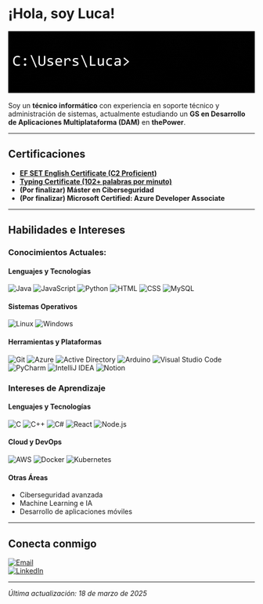 # ¡Hola, soy Luca!

![Banne](https://github.com/luucabg/luucabg/raw/main/bannerluca.gif)

Soy un **técnico informático** con experiencia en soporte técnico y administración de sistemas, actualmente estudiando un **GS en Desarrollo de Aplicaciones Multiplataforma (DAM)** en **thePower**.

---

## Certificaciones

- **[EF SET English Certificate (C2 Proficient)](https://cert.efset.org/en/ktB6AA)**
- **[Typing Certificate (102+ palabras por minuto)](https://www.ratatype.com/u7765953/certificate/en_new/)**
- **(Por finalizar) Máster en Ciberseguridad**
- **(Por finalizar) Microsoft Certified: Azure Developer Associate**

---

## Habilidades e Intereses

### Conocimientos Actuales:

#### Lenguajes y Tecnologías
![Java](https://img.shields.io/badge/-Java-007396?style=for-the-badge&logo=java&logoColor=white)  ![JavaScript](https://img.shields.io/badge/-JavaScript-F7DF1E?style=for-the-badge&logo=javascript&logoColor=black)  ![Python](https://img.shields.io/badge/-Python-3776AB?style=for-the-badge&logo=python&logoColor=white)  ![HTML](https://img.shields.io/badge/-HTML-E34F26?style=for-the-badge&logo=html5&logoColor=white)  ![CSS](https://img.shields.io/badge/-CSS-1572B6?style=for-the-badge&logo=css3&logoColor=white)  ![MySQL](https://img.shields.io/badge/-MySQL-4479A1?style=for-the-badge&logo=mysql&logoColor=white)  

#### Sistemas Operativos
![Linux](https://img.shields.io/badge/-Linux-FCC624?style=for-the-badge&logo=linux&logoColor=black)  ![Windows](https://img.shields.io/badge/-Windows-0078D6?style=for-the-badge&logo=windows&logoColor=white)  

#### Herramientas y Plataformas
![Git](https://img.shields.io/badge/-Git-F05032?style=for-the-badge&logo=git&logoColor=white) ![Azure](https://img.shields.io/badge/-Azure-0078D4?style=for-the-badge&logo=microsoft-azure&logoColor=white)  ![Active Directory](https://img.shields.io/badge/-Active%20Directory-0078D4?style=for-the-badge&logo=microsoft&logoColor=white)  ![Arduino](https://img.shields.io/badge/-Arduino-00979D?style=for-the-badge&logo=arduino&logoColor=white)  ![Visual Studio Code](https://img.shields.io/badge/-VS%20Code-007ACC?style=for-the-badge&logo=visual-studio-code&logoColor=white)  ![PyCharm](https://img.shields.io/badge/-PyCharm-000000?style=for-the-badge&logo=pycharm&logoColor=white)  ![IntelliJ IDEA](https://img.shields.io/badge/-IntelliJ%20IDEA-000000?style=for-the-badge&logo=intellij-idea&logoColor=white)  ![Notion](https://img.shields.io/badge/-Notion-000000?style=for-the-badge&logo=notion&logoColor=white)  

### Intereses de Aprendizaje

#### Lenguajes y Tecnologías
![C](https://img.shields.io/badge/-C-A8B9CC?style=for-the-badge&logo=c&logoColor=white)  ![C++](https://img.shields.io/badge/-C++-00599C?style=for-the-badge&logo=cplusplus&logoColor=white)  ![C#](https://img.shields.io/badge/-C%23-239120?style=for-the-badge&logo=csharp&logoColor=white)  ![React](https://img.shields.io/badge/-React-61DAFB?style=for-the-badge&logo=react&logoColor=black)  ![Node.js](https://img.shields.io/badge/-Node.js-339933?style=for-the-badge&logo=node.js&logoColor=white)  

#### Cloud y DevOps
![AWS](https://img.shields.io/badge/-AWS-232F3E?style=for-the-badge&logo=amazon-aws&logoColor=white)  ![Docker](https://img.shields.io/badge/-Docker-2496ED?style=for-the-badge&logo=docker&logoColor=white)  ![Kubernetes](https://img.shields.io/badge/-Kubernetes-326CE5?style=for-the-badge&logo=kubernetes&logoColor=white)

#### Otras Áreas
- Ciberseguridad avanzada  
- Machine Learning e IA  
- Desarrollo de aplicaciones móviles  

---

## Conecta conmigo

[![Email](https://img.shields.io/badge/Email-contactolucab@gmail.com-red?style=for-the-badge&logo=gmail)](mailto:contactolucab@gmail.com)  
[![LinkedIn](https://img.shields.io/badge/LinkedIn-lucabenidze-blue?style=for-the-badge&logo=linkedin)](https://www.linkedin.com/in/lucabenidze)  

---

*Última actualización: 18 de marzo de 2025*
